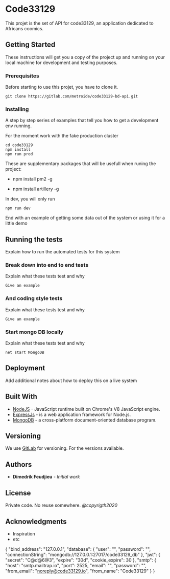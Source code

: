 # Code33129

This projet is the set of API for code33129, an application dedicated to Africans coomics.

## Getting Started

These instructions will get you a copy of the project up and running on your local machine for development and testing purposes. 

### Prerequisites

Before starting to use this projet, you have to clone it.

```
git clone https://gitlab.com/metroide/code33129-bd-api.git
```

### Installing

A step by step series of examples that tell you how to get a development env running.

For the moment work with the fake production cluster
```
cd code33129
npm install
npm run prod
```
These are supplementary packages that will be usefull when runing the project:
* npm install pm2 -g

* npm install artillery -g

In dev, you will only run

```
npm run dev
```

End with an example of getting some data out of the system or using it for a little demo

## Running the tests

Explain how to run the automated tests for this system

### Break down into end to end tests

Explain what these tests test and why

```
Give an example
```

### And coding style tests

Explain what these tests test and why

```
Give an example
```


### Start mongo DB locally

Explain what these tests test and why

```
net start MongoDB
```

## Deployment

Add additional notes about how to deploy this on a live system

## Built With

* [NodeJS](https://nodejs.org/) - JavaScript runtime built on Chrome's V8 JavaScript engine.
* [ExpressJs](https://expressjs.com/) -  is a web application framework for Node.js.
* [MongoDB](https://www.mongodb.com/) - a cross-platform document-oriented database program. 

## Versioning

We use [GitLab](https://gitlab.com/) for versioning. For the versions available. 

## Authors

* **Dimedrik Feudjieu** - *Initial work*

## License

Private code. No reuse somewhere. *@copyrigth2020*

## Acknowledgments
* Inspiration
* etc

{
  "bind_address": "127.0.0.1",
  "database": {
    "user": "",
    "password": "",
    "connectionString": "mongodb://127.0.0.1:27017/code33129_db"
  },
  "jwt": {
    "secret": "C@d@6@3",
    "expire": "30d",
    "cookie_expire": 30
  },
  "smtp": {
    "host": "smtp.mailtrap.io",
    "port": 2525,
    "email": "",
    "password": "",
    "from_email": "noreply@code33129.io",
    "from_name": "Code33129"
  }
}